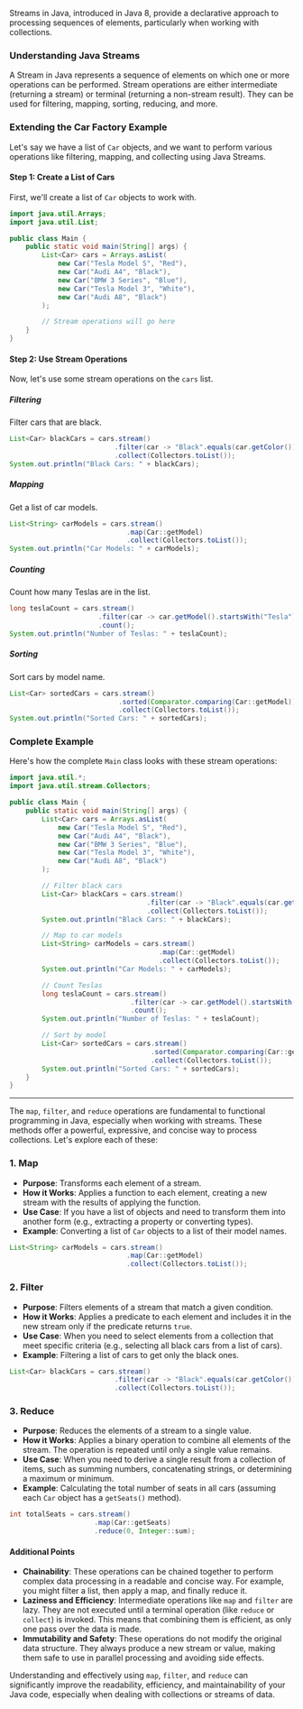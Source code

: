 Streams in Java, introduced in Java 8, provide a declarative approach to processing sequences of elements, particularly when working with collections.

### Understanding Java Streams
A Stream in Java represents a sequence of elements on which one or more operations can be performed. Stream operations are either intermediate (returning a stream) or terminal (returning a non-stream result). They can be used for filtering, mapping, sorting, reducing, and more.

### Extending the Car Factory Example

Let's say we have a list of `Car` objects, and we want to perform various operations like filtering, mapping, and collecting using Java Streams.

#### Step 1: Create a List of Cars
First, we'll create a list of `Car` objects to work with.

```java
import java.util.Arrays;
import java.util.List;

public class Main {
    public static void main(String[] args) {
        List<Car> cars = Arrays.asList(
            new Car("Tesla Model S", "Red"),
            new Car("Audi A4", "Black"),
            new Car("BMW 3 Series", "Blue"),
            new Car("Tesla Model 3", "White"),
            new Car("Audi A8", "Black")
        );

        // Stream operations will go here
    }
}
```

#### Step 2: Use Stream Operations
Now, let's use some stream operations on the `cars` list.

##### Filtering
Filter cars that are black.

```java
List<Car> blackCars = cars.stream()
                          .filter(car -> "Black".equals(car.getColor()))
                          .collect(Collectors.toList());
System.out.println("Black Cars: " + blackCars);
```

##### Mapping
Get a list of car models.

```java
List<String> carModels = cars.stream()
                             .map(Car::getModel)
                             .collect(Collectors.toList());
System.out.println("Car Models: " + carModels);
```

##### Counting
Count how many Teslas are in the list.

```java
long teslaCount = cars.stream()
                      .filter(car -> car.getModel().startsWith("Tesla"))
                      .count();
System.out.println("Number of Teslas: " + teslaCount);
```

##### Sorting
Sort cars by model name.

```java
List<Car> sortedCars = cars.stream()
                           .sorted(Comparator.comparing(Car::getModel))
                           .collect(Collectors.toList());
System.out.println("Sorted Cars: " + sortedCars);
```

### Complete Example
Here's how the complete `Main` class looks with these stream operations:

```java
import java.util.*;
import java.util.stream.Collectors;

public class Main {
    public static void main(String[] args) {
        List<Car> cars = Arrays.asList(
            new Car("Tesla Model S", "Red"),
            new Car("Audi A4", "Black"),
            new Car("BMW 3 Series", "Blue"),
            new Car("Tesla Model 3", "White"),
            new Car("Audi A8", "Black")
        );

        // Filter black cars
        List<Car> blackCars = cars.stream()
                                  .filter(car -> "Black".equals(car.getColor()))
                                  .collect(Collectors.toList());
        System.out.println("Black Cars: " + blackCars);

        // Map to car models
        List<String> carModels = cars.stream()
                                     .map(Car::getModel)
                                     .collect(Collectors.toList());
        System.out.println("Car Models: " + carModels);

        // Count Teslas
        long teslaCount = cars.stream()
                              .filter(car -> car.getModel().startsWith("Tesla"))
                              .count();
        System.out.println("Number of Teslas: " + teslaCount);

        // Sort by model
        List<Car> sortedCars = cars.stream()
                                   .sorted(Comparator.comparing(Car::getModel))
                                   .collect(Collectors.toList());
        System.out.println("Sorted Cars: " + sortedCars);
    }
}
```

---

The `map`, `filter`, and `reduce` operations are fundamental to functional programming in Java, especially when working with streams. These methods offer a powerful, expressive, and concise way to process collections. Let's explore each of these:

### 1. **Map**
- **Purpose**: Transforms each element of a stream.
- **How it Works**: Applies a function to each element, creating a new stream with the results of applying the function.
- **Use Case**: If you have a list of objects and need to transform them into another form (e.g., extracting a property or converting types).
- **Example**: Converting a list of `Car` objects to a list of their model names.

```java
List<String> carModels = cars.stream()
                             .map(Car::getModel)
                             .collect(Collectors.toList());
```

### 2. **Filter**
- **Purpose**: Filters elements of a stream that match a given condition.
- **How it Works**: Applies a predicate to each element and includes it in the new stream only if the predicate returns `true`.
- **Use Case**: When you need to select elements from a collection that meet specific criteria (e.g., selecting all black cars from a list of cars).
- **Example**: Filtering a list of cars to get only the black ones.

```java
List<Car> blackCars = cars.stream()
                          .filter(car -> "Black".equals(car.getColor()))
                          .collect(Collectors.toList());
```

### 3. **Reduce**
- **Purpose**: Reduces the elements of a stream to a single value.
- **How it Works**: Applies a binary operation to combine all elements of the stream. The operation is repeated until only a single value remains.
- **Use Case**: When you need to derive a single result from a collection of items, such as summing numbers, concatenating strings, or determining a maximum or minimum.
- **Example**: Calculating the total number of seats in all cars (assuming each `Car` object has a `getSeats()` method).

```java
int totalSeats = cars.stream()
                     .map(Car::getSeats)
                     .reduce(0, Integer::sum);
```

#### Additional Points
- **Chainability**: These operations can be chained together to perform complex data processing in a readable and concise way. For example, you might filter a list, then apply a map, and finally reduce it.
- **Laziness and Efficiency**: Intermediate operations like `map` and `filter` are lazy. They are not executed until a terminal operation (like `reduce` or `collect`) is invoked. This means that combining them is efficient, as only one pass over the data is made.
- **Immutability and Safety**: These operations do not modify the original data structure. They always produce a new stream or value, making them safe to use in parallel processing and avoiding side effects.

Understanding and effectively using `map`, `filter`, and `reduce` can significantly improve the readability, efficiency, and maintainability of your Java code, especially when dealing with collections or streams of data.
